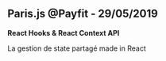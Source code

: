 ## Paris.js @Payfit - 29/05/2019

**React Hooks & React Context API**

La gestion de state partagé made in React
